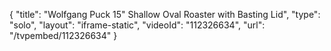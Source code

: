 {
    "title": "Wolfgang Puck 15\" Shallow Oval Roaster with Basting Lid",
    "type": "solo",
    "layout": "iframe-static",
    "videoId": "112326634",
    "url": "\/tvpembed\/112326634"
}